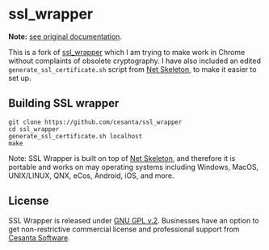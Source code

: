 ssl_wrapper
===========

**Note:** [see original documentation](https://github.com/cesanta/ssl_wrapper).

This is a fork of [ssl_wrapper](https://github.com/cesanta/ssl_wrapper) which I am trying to make work in Chrome without complaints of obsolete cryptography.  I have also included an edited `generate_ssl_certificate.sh` script from [Net Skeleton](https://github.com/cesanta/net_skeleton), to make it easier to set up.

## Building SSL wrapper

	git clone https://github.com/cesanta/ssl_wrapper
	cd ssl_wrapper
	generate_ssl_certificate.sh localhost
	make

Note: SSL Wrapper is built on top of
[Net Skeleton](https://github.com/cesanta/net_skeleton), and therefore
it is portable and works on may operating systems including Windows, MacOS, UNIX/LINUX, QNX, eCos, Android, iOS, and more.

## License

SSL Wrapper is released under
[GNU GPL v.2](http://www.gnu.org/licenses/old-licenses/gpl-2.0.html).
Businesses have an option to get non-restrictive commercial
license and professional support from [Cesanta Software](http://cesanta.com).
